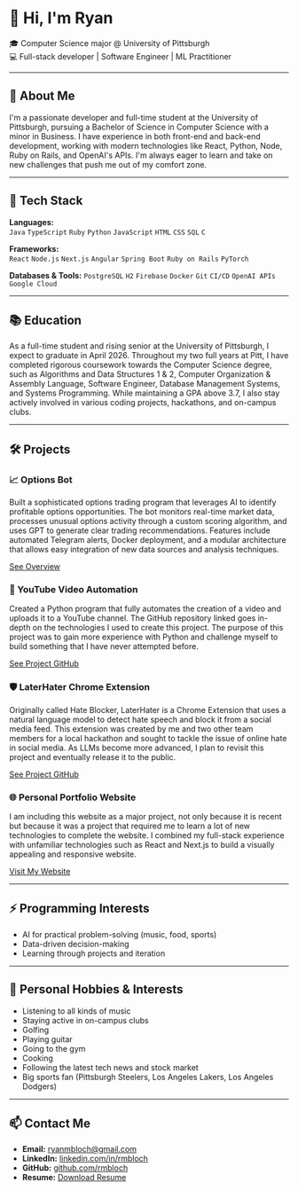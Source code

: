 # 👋 Hi, I'm Ryan

🎓 Computer Science major @ University of Pittsburgh  
💻 Full-stack developer | Software Engineer | ML Practitioner 

---

## 🧠 About Me

I'm a passionate developer and full-time student at the University of Pittsburgh, pursuing a Bachelor of Science in Computer Science with a minor in Business. I have experience in both front-end and back-end development, working with modern technologies like React, Python, Node, Ruby on Rails, and OpenAI's APIs. I'm always eager to learn and take on new challenges that push me out of my comfort zone.

---

## 🔧 Tech Stack

**Languages:**  
`Java` `TypeScript` `Ruby` `Python` `JavaScript` `HTML` `CSS` `SQL` `C`

**Frameworks:**  
`React` `Node.js` `Next.js` `Angular` `Spring Boot` `Ruby on Rails` `PyTorch`

**Databases & Tools:**
`PostgreSQL` `H2` `Firebase` `Docker` `Git` `CI/CD` `OpenAI APIs` `Google Cloud`

---

## 📚 Education

As a full-time student and rising senior at the University of Pittsburgh, I expect to graduate in April 2026. Throughout my two full years at Pitt, I have completed rigorous coursework towards the Computer Science degree, such as Algorithms and Data Structures 1 & 2, Computer Organization & Assembly Language, Software Engineer, Database Management Systems, and Systems Programming. While maintaining a GPA above 3.7, I also stay actively involved in various coding projects, hackathons, and on-campus clubs.

---

## 🛠️ Projects

### 📈 Options Bot

Built a sophisticated options trading program that leverages AI to identify profitable options opportunities. The bot monitors real-time market data, processes unusual options activity through a custom scoring algorithm, and uses GPT to generate clear trading recommendations. Features include automated Telegram alerts, Docker deployment, and a modular architecture that allows easy integration of new data sources and analysis techniques.

[See Overview](https://github.com/Rmbloch/options-bot-desc)

### 🎥 YouTube Video Automation

Created a Python program that fully automates the creation of a video and uploads it to a YouTube channel. The GitHub repository linked goes in-depth on the technologies I used to create this project. The purpose of this project was to gain more experience with Python and challenge myself to build something that I have never attempted before.

[See Project GitHub](https://github.com/Rmbloch/news-youtube)

### 🛡️ LaterHater Chrome Extension

Originally called Hate Blocker, LaterHater is a Chrome Extension that uses a natural language model to detect hate speech and block it from a social media feed. This extension was created by me and two other team members for a local hackathon and sought to tackle the issue of online hate in social media. As LLMs become more advanced, I plan to revisit this project and eventually release it to the public.

[See Project GitHub](https://github.com/Rmbloch/Hate-Blur-Chrome-Extension)

### 🌐 Personal Portfolio Website

I am including this website as a major project, not only because it is recent but because it was a project that required me to learn a lot of new technologies to complete the website. I combined my full-stack experience with unfamiliar technologies such as React and Next.js to build a visually appealing and responsive website.

[Visit My Website](https://ryanbloch.vercel.app)

---

## ⚡ Programming Interests

- AI for practical problem-solving (music, food, sports)  
- Data-driven decision-making  
- Learning through projects and iteration

---

## 🎸 Personal Hobbies & Interests

- Listening to all kinds of music
- Staying active in on-campus clubs
- Golfing
- Playing guitar
- Going to the gym
- Cooking
- Following the latest tech news and stock market
- Big sports fan (Pittsburgh Steelers, Los Angeles Lakers, Los Angeles Dodgers)

---

## 📫 Contact Me

- **Email:** ryanmbloch@gmail.com  
- **LinkedIn:** [linkedin.com/in/rmbloch](https://linkedin.com/in/rmbloch)  
- **GitHub:** [github.com/rmbloch](https://github.com/rmbloch)
- **Resume:** [Download Resume](https://ryanbloch.vercel.app/Ryan%20Bloch%20Resume.pdf)
